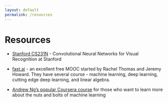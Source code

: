 ```yaml
---
layout: default
permalink: /resources
---
```

# Resources

* [Stanford CS231N](http://cs231n.github.io/) - Convolutional Neural Networks for Visual Recognition at Stanford

* [fast.ai](https://www.fast.ai/) - an excellent free MOOC started by Rachel Thomas and Jeremy Howard. They have several course - machine learning, deep learning, cutting edge deep learning, and linear algebra.

* [Andrew Ng’s popular Coursera course](https://www.coursera.org/learn/machine-learning) for those who want to learn more about the nuts and bolts of machine learning
